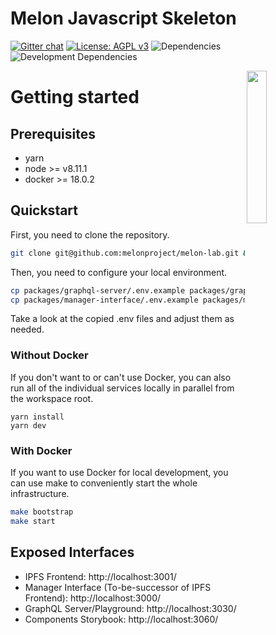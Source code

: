 # Melon Javascript Skeleton

[![Gitter chat](https://img.shields.io/gitter/room/melonproject/melon-lab.js.svg?style=flat-square&colorB=46bc99)](https://gitter.im/melonproject/general 'Gitter chat')
[![License: AGPL v3](https://img.shields.io/badge/License-AGPL%20v3-blue.svg?style=flat-square)](https://www.gnu.org/licenses/agpl-3.0)
![Dependencies](https://img.shields.io/david/melonproject/melon-lab.svg?style=flat-square)
![Development Dependencies](https://img.shields.io/david/dev/melonproject/melon-lab.svg?style=flat-square)

<img src = "https://github.com/melonproject/branding/blob/master/melon/03_M_logo.jpg" width = "25%" align="right">

# Getting started

## Prerequisites

* yarn
* node >= v8.11.1
* docker >= 18.0.2

## Quickstart

First, you need to clone the repository.

```bash
git clone git@github.com:melonproject/melon-lab.git && cd melon-lab
```

Then, you need to configure your local environment.

```bash
cp packages/graphql-server/.env.example packages/graphql-server/.env
cp packages/manager-interface/.env.example packages/manager-interface/.env
```

Take a look at the copied .env files and adjust them as needed.

### Without Docker

If you don't want to or can't use Docker, you can also run all of the
individual services locally in parallel from the workspace root.

```
yarn install
yarn dev
```

### With Docker

If you want to use Docker for local development, you can use make to conveniently start the whole infrastructure.

```bash
make bootstrap
make start
```

## Exposed Interfaces

* IPFS Frontend: http://localhost:3001/
* Manager Interface (To-be-successor of IPFS Frontend): http://localhost:3000/
* GraphQL Server/Playground: http://localhost:3030/
* Components Storybook: http://localhost:3060/
